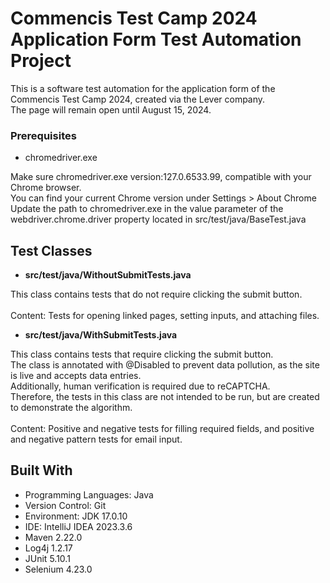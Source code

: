 

# Commencis Test Camp 2024 Application Form Test Automation Project

This is a software test automation for the application form of the Commencis Test Camp 2024, created via the Lever company. <br>
The page will remain open until August 15, 2024.
 
### Prerequisites

- chromedriver.exe

Make sure chromedriver.exe version:127.0.6533.99, compatible with your Chrome browser.<br>
You can find your current Chrome version under Settings > About Chrome <br>
Update the path to chromedriver.exe in the value parameter of the webdriver.chrome.driver property located in src/test/java/BaseTest.java

## Test Classes

- **src/test/java/WithoutSubmitTests.java**
  
This class contains tests that do not require clicking the submit button. <br><br>
Content: Tests for opening linked pages, setting inputs, and attaching files.
  
- **src/test/java/WithSubmitTests.java**
  
This class contains tests that require clicking the submit button.<br>
The class is annotated with @Disabled to prevent data pollution, as the site is live and accepts data entries.<br>
Additionally, human verification is required due to reCAPTCHA.<br>
Therefore, the tests in this class are not intended to be run, but are created to demonstrate the algorithm.<br><br>
Content: Positive and negative tests for filling required fields, and positive and negative pattern tests for email input.

## Built With
* Programming Languages: Java
* Version Control: Git
* Environment: JDK 17.0.10
* IDE: IntelliJ IDEA 2023.3.6
* Maven 2.22.0
* Log4j 1.2.17
* JUnit 5.10.1
* Selenium 4.23.0


